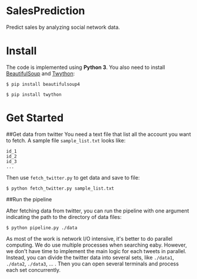 SalesPrediction
===============
Predict sales by analyzing social network data.

Install
===============
The code is implemented using **Python 3**. You also need to install [BeautifulSoup][beautifulSoup] and [Twython][twython]:

`$ pip install beautifulsoup4`

`$ pip install twython`

Get Started
===============
##Get data from twitter
You need a text file that list all the account you want to fetch. A sample file `sample_list.txt` looks like:

```
id_1
id_2
id_3
...
```
Then use `fetch_twitter.py` to get data and save to file:

`$ python fetch_twitter.py sample_list.txt`

##Run the pipeline

After fetching data from twitter, you can run the pipeline with one argument indicating the path to the directory of data files:

`$ python pipeline.py ./data`

As most of the work is network I/O intensive, it's better to do parallel computing. We do use multiple processes when searching eaby. However, we don't have time to implement the main logic for each tweets in parallel. Instead, you can divide the twitter data into several sets, like `./data1`, `./data2`, `./data3`, ... . Then you can open several terminals and process each set concurrently.

[beautifulSoup]:http://beautiful-soup-4.readthedocs.org/en/latest/#
[twython]:https://twython.readthedocs.org/en/latest/
